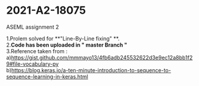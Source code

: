 # 2021-A2-18075
ASEML assignment 2

1.Prolem solved for **"Line-By-Line fixing" **.<br />
2.**Code has been uploaded in " master Branch "**<br />
3.Reference taken from :<br />
  a)https://gist.github.com/mmmayo13/4fb6adb245532622d3e9ec12a8bb1f29#file-vocabulary-py <br />
  b)https://blog.keras.io/a-ten-minute-introduction-to-sequence-to-sequence-learning-in-keras.html <br />
